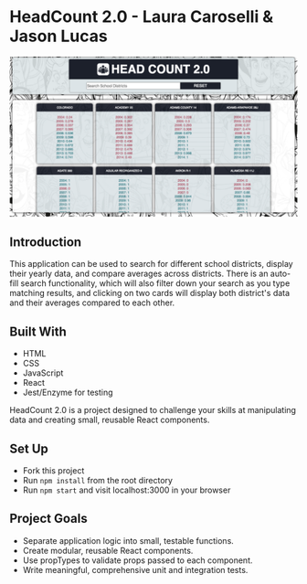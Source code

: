 # HeadCount 2.0 - Laura Caroselli & Jason Lucas

![HeadCount2/0 Screenshot](/assets/Screenshot.png?raw=true "HeadCount2.0 Screenshot")

## Introduction
This application can be used to search for different school districts, display their yearly data, and compare averages across districts. There is an auto-fill search functionality, which will also filter down your search as you type matching results, and clicking on two cards will display both district's data and their averages compared to each other. 

## Built With
* HTML
* CSS
* JavaScript
* React
* Jest/Enzyme for testing

HeadCount 2.0 is a project designed to challenge your skills at manipulating data and creating small, reusable React components.  

## Set Up
* Fork this project
* Run `npm install` from the root directory
* Run `npm start` and visit localhost:3000 in your browser


## Project Goals
* Separate application logic into small, testable functions.
* Create modular, reusable React components.
* Use propTypes to validate props passed to each component.
* Write meaningful, comprehensive unit and integration tests.
